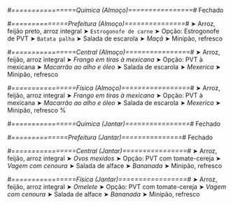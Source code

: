 
*#================Química (Almoço)================#*
Fechado

*#==============Prefeitura (Almoço)===============#*
➤ Arroz, feijão preto, arroz integral
➤ `Estrogonofe de carne`
➤ Opção: Estrogonofe de PVT
➤ `Batata palha`
➤ Salada de escarola
➤ *Maçã*
➤ Minipão, refresco

*#================Central (Almoço)================#*
➤ Arroz, feijão, arroz integral
➤ *Frango em tiras à mexicana*
➤ Opção: PVT à mexicana
➤ *Macarrão ao alho e óleo*
➤ Salada de escarola
➤ *Mexerica*
➤ Minipão, refresco

*#================Física (Almoço)=================#*
➤ Arroz, feijão, arroz integral
➤ *Frango em tiras à mexicana*
➤ Opção: PVT à mexicana
➤ *Macarrão ao alho e óleo*
➤ Salada de escarola
➤ *Mexerica*
➤ Minipão, refresco
%

*#================Química (Jantar)================#*
Fechado

*#==============Prefeitura (Jantar)===============#*
Fechado

*#================Central (Jantar)================#*
➤ Arroz, feijão, arroz integral
➤ *Ovos mexidos*
➤ Opção: PVT com tomate-cereja
➤ *Vagem com cenoura*
➤ Salada de alface
➤ *Bananada*
➤ Minipão, refresco

*#================Física (Jantar)=================#*
➤ Arroz, feijão, arroz integral
➤ *Omelete*
➤ Opção: PVT com tomate-cereja
➤ *Vagem com cenoura*
➤ Salada de alface
➤ *Bananada*
➤ Minipão, refresco

